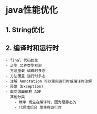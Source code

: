
# java性能优化

## 1. String优化



## 2. 编译时和运行时

    - final 代码优化
    - 泛型 又称类型检验
    - 方法重载 编译时多态
    - 方法覆盖 运行时多态
    - 注解 Annotation 可以使用运行时或编译时注解
    - 异常（Exception)
    - 面向切面编程 AOP
    - 其他分类 
        - 继承 发生在编译时，因为是静态的
        - 代理或组合 发生在运行时
